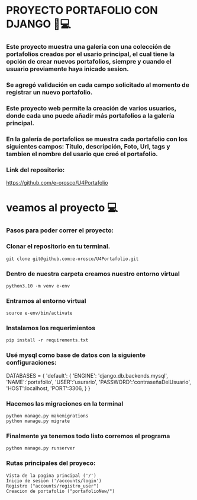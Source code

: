 # PROYECTO PORTAFOLIO CON DJANGO 🐍💻

### Este proyecto muestra una galería con una colección de portafolios creados por el usario principal, el cual tiene la opción de crear nuevos portafolios, siempre y cuando el usuario previamente haya inicado sesion.

### Se agregó validación en cada campo solicitado al momento de registrar un nuevo portafolio.

### Este proyecto web permite la creación de varios usuarios, donde cada uno puede añadir más portafolios a la galería principal.  

### En la galería de portafolios se muestra cada portafolio con los siguientes campos: Título, descripción, Foto, Url, tags y tambien el nombre del usario que creó el portafolio.

### Link del repositorio:
  https://github.com/e-orosco/U4Portafolio 



# veamos al proyecto  💻

### Pasos para poder correr el proyecto:
### Clonar el repositorio en tu terminal.
    git clone git@github.com:e-orosco/U4Portafolio.git


### Dentro de nuestra carpeta creamos nuestro entorno virtual
    python3.10 -m venv e-env

### Entramos al entorno virtual
    source e-env/bin/activate 

### Instalamos los requerimientos
    pip install -r requirements.txt

### Usé mysql como base de datos con la siguiente configuraciones:
DATABASES = {
        'default': {
        'ENGINE': 'django.db.backends.mysql',
        'NAME':'portafolio',
        'USER':'usurario',
        'PASSWORD':'contraseñaDelUsuario',
        'HOST':localhost,
        'PORT':3306,
    }
}


### Hacemos las migraciones en la terminal
    python manage.py makemigrations
    python manage.py migrate

### Finalmente ya tenemos todo listo corremos el programa
    python manage.py runserver
    
    
### Rutas principales del proyeco:
    Vista de la pagina principal ('/')
    Inicio de sesion ('/accounts/login')
    Registro ("accounts/registro_user")
    Creacion de portafolio ("portafolioNew/")

  

    
